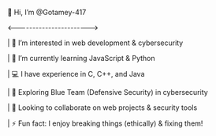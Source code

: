👋 Hi, I’m @Gotamey-417

<----------------------->

|
👀 I’m interested in web development & cybersecurity

|
🌱 I’m currently learning JavaScript & Python

|
💻 I have experience in C, C++, and Java

|
🔐 Exploring Blue Team (Defensive Security) in cybersecurity

|
💞 Looking to collaborate on web projects & security tools

|
⚡ Fun fact: I enjoy breaking things (ethically) & fixing them!

<!---
Gotamey-417/Gotamey-417 is a ✨ special ✨ repository because its `README.md` (this file) appears on your GitHub profile.
You can click the Preview link to take a look at your changes.
--->
